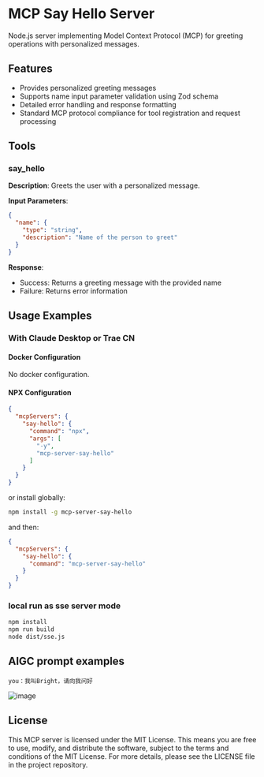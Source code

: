 # MCP Say Hello Server

Node.js server implementing Model Context Protocol (MCP) for greeting operations with personalized messages.

## Features

- Provides personalized greeting messages
- Supports name input parameter validation using Zod schema
- Detailed error handling and response formatting
- Standard MCP protocol compliance for tool registration and request processing

## Tools

### say_hello

**Description**: Greets the user with a personalized message.

**Input Parameters**:

```json
{
  "name": {
    "type": "string",
    "description": "Name of the person to greet"
  }
}
```

**Response**:
- Success: Returns a greeting message with the provided name
- Failure: Returns error information

## Usage Examples

### With Claude Desktop or Trae CN

#### Docker Configuration

No docker configuration.

#### NPX Configuration

```json
{
  "mcpServers": {
    "say-hello": {
      "command": "npx",
      "args": [
        "-y",
        "mcp-server-say-hello"
      ]
    }
  }
}
```

or install globally:

```bash
npm install -g mcp-server-say-hello
```

and then:

```json
{
  "mcpServers": {
    "say-hello": {
      "command": "mcp-server-say-hello"
    }
  }
}
```

### local run as sse server mode

```bash
npm install
npm run build
node dist/sse.js
```

## AIGC prompt examples

```
you：我叫Bright，请向我问好
```

![image](https://github.com/user-attachments/assets/eaa16fb4-7dbe-40d7-a1e2-4523ac42e821)

## License

This MCP server is licensed under the MIT License. This means you are free to use, modify, and distribute the software, subject to the terms and conditions of the MIT License. For more details, please see the LICENSE file in the project repository.
